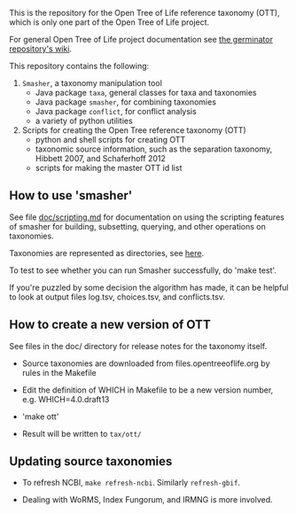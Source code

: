 This is the repository for the Open Tree of Life reference taxonomy
(OTT), which is only one part of the Open Tree of Life project.

For general Open Tree of Life project documentation see 
[the germinator repository's wiki](https://github.com/OpenTreeOfLife/germinator/wiki).

This repository contains the following:

1. `Smasher`, a taxonomy manipulation tool
    * Java package `taxa`, general classes for taxa and taxonomies
    * Java package `smasher`, for combining taxonomies
    * Java package `conflict`, for conflict analysis
    * a variety of python utilities
1. Scripts for creating the Open Tree reference taxonomy (OTT)
    * python and shell scripts for creating OTT
    * taxonomic source information, such as the separation taxonomy, Hibbett 2007, and Schaferhoff 2012
    * scripts for making the master OTT id list

## How to use 'smasher'

See file [doc/scripting.md](doc/scripting.md)
for documentation on using the scripting features of smasher for
building, subsetting, querying, and other operations on taxonomies.

Taxonomies are represented as directories, see 
[here](https://github.com/OpenTreeOfLife/reference-taxonomy/wiki/Interim-taxonomy-file-format).

To test to see whether you can run Smasher successfully, do 'make test'.

If you're puzzled by some decision the algorithm has made, it can be
helpful to look at output files log.tsv, choices.tsv, and conflicts.tsv.

## How to create a new version of OTT

See files in the doc/ directory for release notes for the taxonomy itself.

- Source taxonomies are downloaded from files.opentreeoflife.org by rules in the Makefile

- Edit the definition of WHICH in Makefile to be a new version number, e.g.
  WHICH=4.0.draft13

- 'make ott'

- Result will be written to `tax/ott/`


## Updating source taxonomies

- To refresh NCBI, `make refresh-ncbi`.  Similarly `refresh-gbif`.

- Dealing with WoRMS, Index Fungorum, and IRMNG is more involved.
